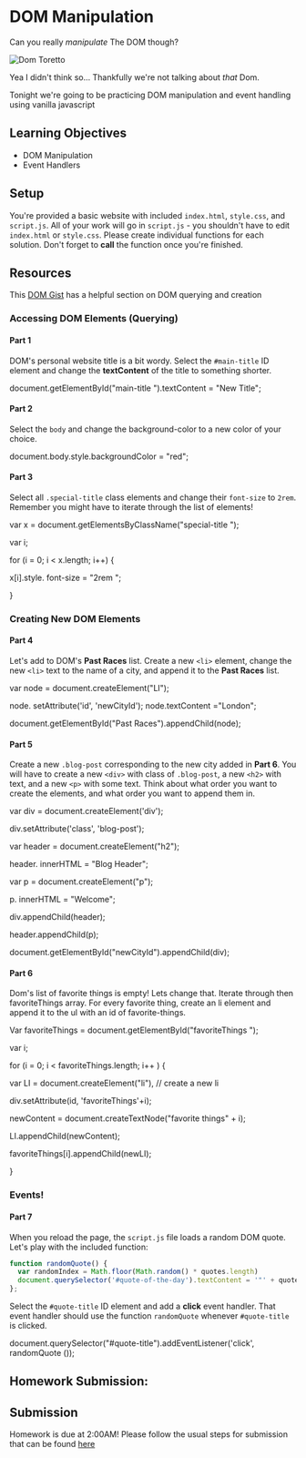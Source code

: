 # DOM Manipulation

Can you really *manipulate* The DOM though?

![Dom Toretto](https://media.giphy.com/media/XDb8RW95ZVLLW/giphy.gif)

Yea I didn't think so... Thankfully we're not talking about *that* Dom.

Tonight we're going to be practicing DOM manipulation and event handling using vanilla javascript

## Learning Objectives
- DOM Manipulation
- Event Handlers

## Setup
You're provided a basic website with included `index.html`, `style.css`, and `script.js`. All of your work will go in `script.js` - you shouldn't have to edit `index.html` or `style.css`. Please create individual functions for each solution. Don't forget to **call** the function once you're finished.

## Resources 

This [DOM Gist](https://gist.github.com/thegitfather/9c9f1a927cd57df14a59c268f118ce86) has a helpful section on DOM querying and creation

### Accessing DOM Elements (Querying)

#### Part 1
DOM's personal website title is a bit wordy. Select the `#main-title` ID element and change the **textContent** of the title to something shorter.

document.getElementById("main-title ").textContent = "New Title";

#### Part 2
Select the `body` and change the background-color to a new color of your choice.

document.body.style.backgroundColor = "red";

#### Part 3
Select all `.special-title` class elements and change their `font-size` to `2rem`. Remember you might have to iterate through the list of elements! 

var x = document.getElementsByClassName("special-title ");

var i;

for (i = 0; i < x.length; i++) {

x[i].style. font-size = "2rem ";

}

### Creating New DOM Elements

#### Part 4
Let's add to DOM's **Past Races** list. Create a new `<li>` element, change the new `<li>` text to the name of a city, and append it to the **Past Races** list.

var node = document.createElement("LI");

node. setAttribute('id', 'newCityId'); node.textContent ="London";

document.getElementById("Past Races").appendChild(node);

#### Part 5
Create a new `.blog-post` corresponding to the new city added in **Part 6**. You will have to create a new `<div>` with class of `.blog-post`, a new `<h2>` with text, and a new `<p>` with some text. Think about what order you want to create the elements, and what order you want to append them in.

var div = document.createElement('div');

div.setAttribute('class', 'blog-post');

var header = document.createElement("h2");

header. innerHTML = "Blog Header";

var p = document.createElement("p");

p. innerHTML = "Welcome";

div.appendChild(header);

header.appendChild(p);

document.getElementById("newCityId").appendChild(div);

#### Part 6 
Dom's list of favorite things is empty! Lets change that. Iterate through then favoriteThings array. For every favorite thing, create an li element and append it to the ul with an id of favorite-things.

Var favoriteThings = document.getElementById("favoriteThings ");

var i;

for (i = 0; i < favoriteThings.length; i++ ) {

var LI = document.createElement("li"), // create a new li

div.setAttribute(id, 'favoriteThings'+i);

newContent = document.createTextNode("favorite things" + i);

LI.appendChild(newContent);

favoriteThings[i].appendChild(newLI);

}

### Events!

#### Part 7
When you reload the page, the `script.js` file loads a random DOM quote. Let's play with the included function:

```javascript
function randomQuote() {
  var randomIndex = Math.floor(Math.random() * quotes.length)
  document.querySelector('#quote-of-the-day').textContent = '"' + quotes[randomIndex] + '"';
};
```

Select the `#quote-title` ID element and add a **click** event handler. That event handler should use the function `randomQuote` whenever `#quote-title` is clicked.

document.querySelector("#quote-title").addEventListener('click', randomQuote ());

## Homework Submission:

## Submission 

Homework is due at 2:00AM! Please follow the usual steps for submission that can be found [here](https://github.com/js-penguins/homework-submission)






